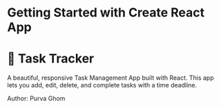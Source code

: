 
# Getting Started with Create React App
# 🌸 Task Tracker

A beautiful, responsive Task Management App built with React.
This app lets you add, edit, delete, and complete tasks with a time deadline.

Author: Purva Ghom